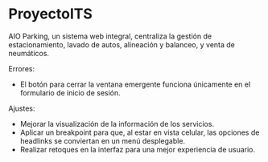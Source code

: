 # ProyectoITS
AIO Parking, un sistema web integral, centraliza la gestión de estacionamiento, lavado de autos, alineación y balanceo, y venta de neumáticos.

Errores:

- El botón para cerrar la ventana emergente funciona únicamente en el formulario de inicio de sesión.

Ajustes:

- Mejorar la visualización de la información de los servicios.
- Aplicar un breakpoint para que, al estar en vista celular, las opciones de headlinks se conviertan en un menú desplegable.
- Realizar retoques en la interfaz para una mejor experiencia de usuario.
